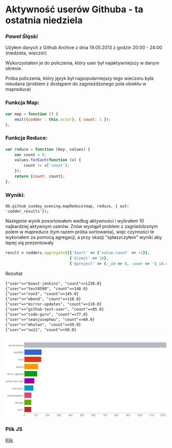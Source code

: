 # Aktywność userów Githuba - ta ostatnia niedziela

### *Paweł Śląski*

Użyłem danych z Github Archive z dnia 19.05.2013 z godzin 20:00 - 24:00 (niedziela, wieczór)

Wykorzystałem je do policzenia, który user był najaktywniejszy w danym okresie.

Próba policzenia, który język był najpopularniejszy tego wieczoru była nieudana (problem z dostępem do zagnieżdzonego pola obiektu w mapreduce)

### Funkcja Map:

```javascript
var map = function () {
	emit({codder : this.actor}, { count: 1 });
};
```

### Funkcja Reduce:

```javascript
var reduce = function (key, values) {
    var count = 0;
    values.forEach(function (v) {
        count += v['count'];
    });
    return {count: count};
};
```

### Wyniki:
```
db.github_sunday_evening.mapReduce(map, reduce, { out: 'codder_results'});
```
Następnie wynik posortowałem według aktywności i wybrałem 10 najbardziej aktywnym userów. 
Znów wystąpił problem z zagnieżdzonym polem w mapreduce (tym razem próba sortowania), więc czynności te wykonałem za pomocą agregacji, a przy okazji "spłaszczyłem" wyniki aby lepiej się prezentowały

```ruby
result = codders.aggregate([{'$sort' => {'value.count' => -1}},
                            {'$limit' => 10},
                            {'$project' => {:_id => 0, :user => '$_id.codder', :count => '$value.count'}}])
```

Rezultat

```
{"user"=>"boost-jenkins", "count"=>1230.0}
{"user"=>"test8590", "count"=>148.0}
{"user"=>"non3", "count"=>145.0}
{"user"=>"wbond", "count"=>118.0}
{"user"=>"mirror-updates", "count"=>110.0}
{"user"=>"github-test-user", "count"=>85.0}
{"user"=>"code-guru", "count"=>77.0}
{"user"=>"seanjosephwu", "count"=>60.0}
{"user"=>"mhotan", "count"=>59.0}
{"user"=>"sw11", "count"=>58.0}
```

![](../images/pslaski_codders.png)

### Plik JS
[Klik](/scripts/mapreduce_pslaski.js)
